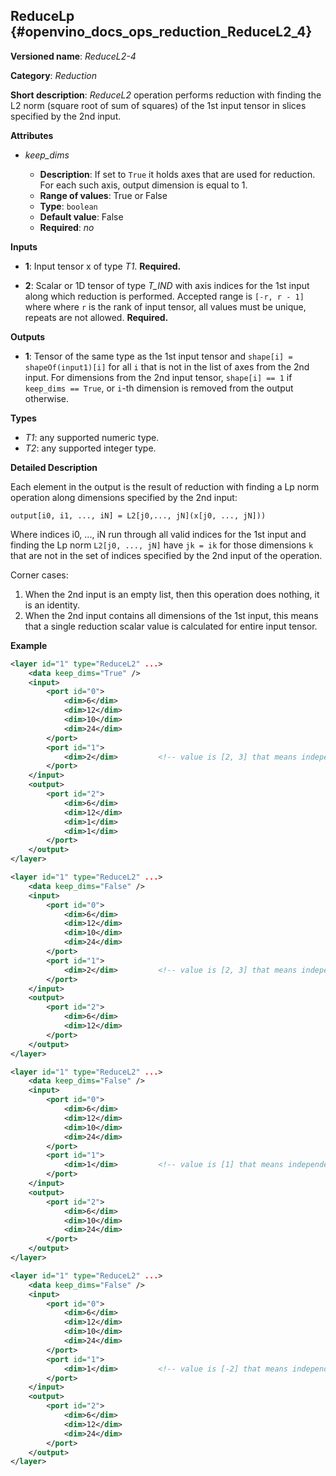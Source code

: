 ## ReduceLp <a name="ReduceL2"></a> {#openvino_docs_ops_reduction_ReduceL2_4}

**Versioned name**: *ReduceL2-4*

**Category**: *Reduction*

**Short description**: *ReduceL2* operation performs reduction with finding the L2 norm (square root of sum of squares) of the 1st input tensor in slices specified by the 2nd input.

**Attributes**

* *keep_dims*

  * **Description**: If set to `True` it holds axes that are used for reduction. For each such axis, output dimension is equal to 1.
  * **Range of values**: True or False
  * **Type**: `boolean`
  * **Default value**: False
  * **Required**: *no*

**Inputs**

* **1**: Input tensor x of type *T1*. **Required.**

* **2**: Scalar or 1D tensor of type *T_IND* with axis indices for the 1st input along which reduction is performed. Accepted range is `[-r, r - 1]` where where `r` is the rank of input tensor, all values must be unique, repeats are not allowed. **Required.**

**Outputs**

* **1**: Tensor of the same type as the 1st input tensor and `shape[i] = shapeOf(input1)[i]` for all `i` that is not in the list of axes from the 2nd input. For dimensions from the 2nd input tensor, `shape[i] == 1` if `keep_dims == True`, or `i`-th dimension is removed from the output otherwise.

**Types**

* *T1*: any supported numeric type.
* *T2*: any supported integer type.

**Detailed Description**

Each element in the output is the result of reduction with finding a Lp norm operation along dimensions specified by the 2nd input:

   `output[i0, i1, ..., iN] = L2[j0,..., jN](x[j0, ..., jN]))`

Where indices i0, ..., iN run through all valid indices for the 1st input and finding the Lp norm `L2[j0, ..., jN]` have `jk = ik` for those dimensions `k` that are not in the set of indices specified by the 2nd input of the operation. 

Corner cases:

1. When the 2nd input is an empty list, then this operation does nothing, it is an identity. 
2. When the 2nd input contains all dimensions of the 1st input, this means that a single reduction scalar value is calculated for entire input tensor. 

**Example**

```xml
<layer id="1" type="ReduceL2" ...>
    <data keep_dims="True" />
    <input>
        <port id="0">
            <dim>6</dim>
            <dim>12</dim>
            <dim>10</dim>
            <dim>24</dim>
        </port>
        <port id="1">
            <dim>2</dim>         <!-- value is [2, 3] that means independent reduction in each channel and batch -->
        </port>
    </input>
    <output>
        <port id="2">
            <dim>6</dim>
            <dim>12</dim>
            <dim>1</dim>
            <dim>1</dim>
        </port>
    </output>
</layer>
```

```xml
<layer id="1" type="ReduceL2" ...>
    <data keep_dims="False" />
    <input>
        <port id="0">
            <dim>6</dim>
            <dim>12</dim>
            <dim>10</dim>
            <dim>24</dim>
        </port>
        <port id="1">
            <dim>2</dim>         <!-- value is [2, 3] that means independent reduction in each channel and batch -->
        </port>
    </input>
    <output>
        <port id="2">
            <dim>6</dim>
            <dim>12</dim>
        </port>
    </output>
</layer>
```

```xml
<layer id="1" type="ReduceL2" ...>
    <data keep_dims="False" />
    <input>
        <port id="0">
            <dim>6</dim>
            <dim>12</dim>
            <dim>10</dim>
            <dim>24</dim>
        </port>
        <port id="1">
            <dim>1</dim>         <!-- value is [1] that means independent reduction in each channel and spatial dimensions -->
        </port>
    </input>
    <output>
        <port id="2">
            <dim>6</dim>
            <dim>10</dim>
            <dim>24</dim>
        </port>
    </output>
</layer>
```

```xml
<layer id="1" type="ReduceL2" ...>
    <data keep_dims="False" />
    <input>
        <port id="0">
            <dim>6</dim>
            <dim>12</dim>
            <dim>10</dim>
            <dim>24</dim>
        </port>
        <port id="1">
            <dim>1</dim>         <!-- value is [-2] that means independent reduction in each channel, batch and second spatial dimension -->
        </port>
    </input>
    <output>
        <port id="2">
            <dim>6</dim>
            <dim>12</dim>
            <dim>24</dim>
        </port>
    </output>
</layer>
```
